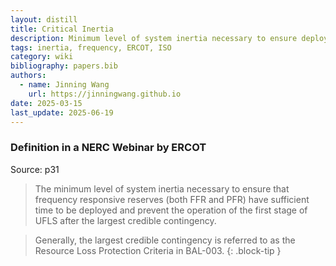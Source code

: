```yaml
---
layout: distill
title: Critical Inertia
description: Minimum level of system inertia necessary to ensure deployment of frequency responsive reserves.
tags: inertia, frequency, ERCOT, ISO
category: wiki
bibliography: papers.bib
authors:
  - name: Jinning Wang
    url: https://jinningwang.github.io
date: 2025-03-15
last_update: 2025-06-19
---
```


### Definition in a NERC Webinar by ERCOT

Source: <d-cite key="nerc2020ffr"></d-cite> p31

> The minimum level of system inertia necessary to ensure that frequency responsive reserves (both FFR and PFR) have sufficient time to be deployed and prevent the operation of the first stage of UFLS after the largest credible contingency.

<!-- prettier-ignore-start -->
> Generally, the largest credible contingency is referred to as the Resource Loss Protection Criteria in BAL-003.
{: .block-tip }
<!-- prettier-ignore-end -->
